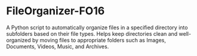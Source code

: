 # FileOrganizer-FO16
A Python script to automatically organize files in a specified directory into subfolders based on their file types. Helps keep directories clean and well-organized by moving files to appropriate folders such as Images, Documents, Videos, Music, and Archives.
